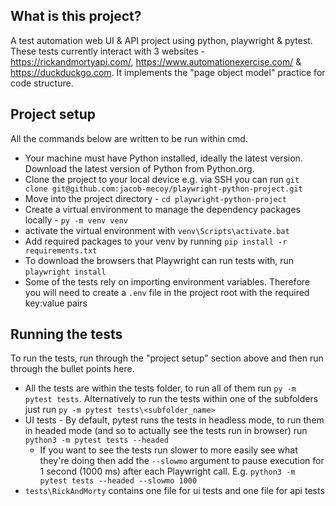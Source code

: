 ## What is this project?

A test automation web UI & API project using python, playwright & pytest. These tests currently interact with 3 websites - https://rickandmortyapi.com/, https://www.automationexercise.com/ & https://duckduckgo.com. It implements the "page object model" practice for code structure. 

## Project setup

All the commands below are written to be run within cmd.

- Your machine must have Python installed, ideally the latest version. Download the latest version of Python from Python.org.
- Clone the project to your local device e.g. via SSH you can run `git clone git@github.com:jacob-mecoy/playwright-python-project.git` 
- Move into the project directory - `cd playwright-python-project`
- Create a virtual environment to manage the dependency packages locally - `py -m venv venv`
- activate the virtual environment with `venv\Scripts\activate.bat`
- Add required packages to your venv by running `pip install -r requirements.txt`
- To download the browsers that Playwright can run tests with, run `playwright install`
- Some of the tests rely on importing environment variables. Therefore you will need to create a `.env` file in the project root with the required key:value pairs

## Running the tests

To run the tests, run through the "project setup" section above and then run through the bullet points here.

- All the tests are within the tests folder, to run all of them run `py -m pytest tests`. Alternatively to run the tests within one of the subfolders just run `py -m pytest tests\<subfolder_name>`
- UI tests - By default, pytest runs the tests in headless mode, to run them in headed mode (and so to actually see the tests run in browser) run `python3 -m pytest tests --headed`
  - If you want to see the tests run slower to more easily see what they're doing then add the `--slowmo` argument to pause execution for 1 second (1000 ms) after each Playwright call. E.g. `python3 -m pytest tests --headed --slowmo 1000`
- `tests\RickAndMorty` contains one file for ui tests and one file for api tests